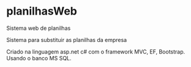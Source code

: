# planilhasWeb
Sistema web de planilhas

Sistema para substituir as planilhas da empresa

Criado na linguagem asp.net c# com o framework MVC, EF, Bootstrap. Usando o banco MS SQL.

